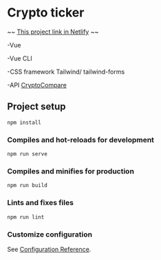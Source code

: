 # Crypto ticker 

~~ [This project link in Netlify](https://crypto-coinvue.netlify.app/) ~~

-Vue

-Vue CLI

-CSS framework Tailwind/ tailwind-forms

-API [CryptoCompare](https://min-api.cryptocompare.com/)


## Project setup
```
npm install
```

### Compiles and hot-reloads for development
```
npm run serve
```

### Compiles and minifies for production
```
npm run build
```

### Lints and fixes files
```
npm run lint
```

### Customize configuration
See [Configuration Reference](https://cli.vuejs.org/config/).
